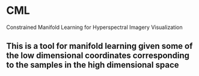 # CML
Constrained Manifold Learning for Hyperspectral Imagery Visualization

## This is a tool for manifold learning given some of the low dimensional coordinates corresponding to the samples in the high dimensional space

